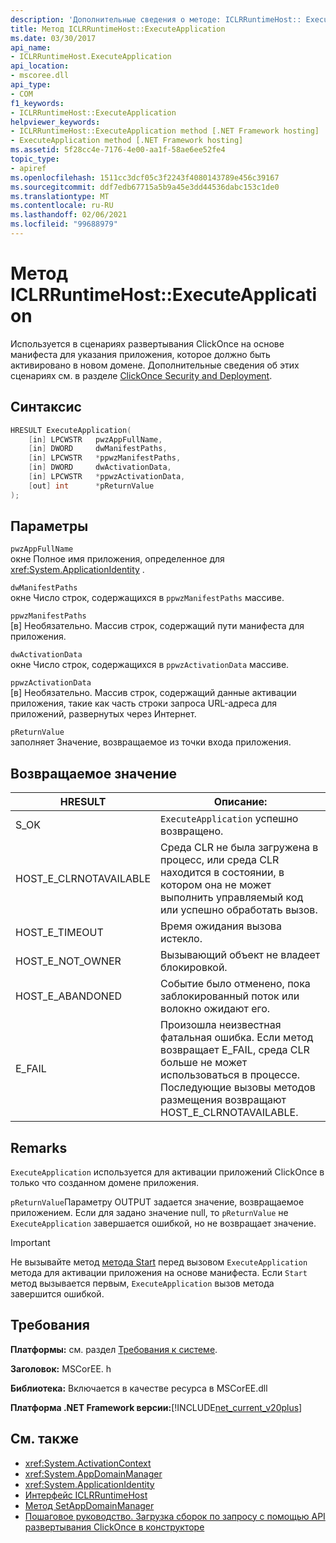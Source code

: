 ```yaml
---
description: 'Дополнительные сведения о методе: ICLRRuntimeHost:: ExecuteApplication'
title: Метод ICLRRuntimeHost::ExecuteApplication
ms.date: 03/30/2017
api_name:
- ICLRRuntimeHost.ExecuteApplication
api_location:
- mscoree.dll
api_type:
- COM
f1_keywords:
- ICLRRuntimeHost::ExecuteApplication
helpviewer_keywords:
- ICLRRuntimeHost::ExecuteApplication method [.NET Framework hosting]
- ExecuteApplication method [.NET Framework hosting]
ms.assetid: 5f28cc4e-7176-4e00-aa1f-58ae6ee52fe4
topic_type:
- apiref
ms.openlocfilehash: 1511cc3dcf05c3f2243f4080143789e456c39167
ms.sourcegitcommit: ddf7edb67715a5b9a45e3dd44536dabc153c1de0
ms.translationtype: MT
ms.contentlocale: ru-RU
ms.lasthandoff: 02/06/2021
ms.locfileid: "99688979"
---
```

# <a name="iclrruntimehostexecuteapplication-method"></a>Метод ICLRRuntimeHost::ExecuteApplication

Используется в сценариях развертывания ClickOnce на основе манифеста для указания приложения, которое должно быть активировано в новом домене. Дополнительные сведения об этих сценариях см. в разделе [ClickOnce Security and Deployment](/visualstudio/deployment/clickonce-security-and-deployment).  
  
## <a name="syntax"></a>Синтаксис  
  
```cpp  
HRESULT ExecuteApplication(  
    [in] LPCWSTR   pwzAppFullName,  
    [in] DWORD     dwManifestPaths,  
    [in] LPCWSTR   *ppwzManifestPaths,  
    [in] DWORD     dwActivationData,  
    [in] LPCWSTR   *ppwzActivationData,  
    [out] int      *pReturnValue  
);  
```  
  
## <a name="parameters"></a>Параметры  

 `pwzAppFullName`  
 окне Полное имя приложения, определенное для <xref:System.ApplicationIdentity> .  
  
 `dwManifestPaths`  
 окне Число строк, содержащихся в `ppwzManifestPaths` массиве.  
  
 `ppwzManifestPaths`  
 [в] Необязательно. Массив строк, содержащий пути манифеста для приложения.  
  
 `dwActivationData`  
 окне Число строк, содержащихся в `ppwzActivationData` массиве.  
  
 `ppwzActivationData`  
 [в] Необязательно. Массив строк, содержащий данные активации приложения, такие как часть строки запроса URL-адреса для приложений, развернутых через Интернет.  
  
 `pReturnValue`  
 заполняет Значение, возвращаемое из точки входа приложения.  
  
## <a name="return-value"></a>Возвращаемое значение  
  
|HRESULT|Описание:|  
|-------------|-----------------|  
|S_OK|`ExecuteApplication` успешно возвращено.|  
|HOST_E_CLRNOTAVAILABLE|Среда CLR не была загружена в процесс, или среда CLR находится в состоянии, в котором она не может выполнить управляемый код или успешно обработать вызов.|  
|HOST_E_TIMEOUT|Время ожидания вызова истекло.|  
|HOST_E_NOT_OWNER|Вызывающий объект не владеет блокировкой.|  
|HOST_E_ABANDONED|Событие было отменено, пока заблокированный поток или волокно ожидают его.|  
|E_FAIL|Произошла неизвестная фатальная ошибка. Если метод возвращает E_FAIL, среда CLR больше не может использоваться в процессе. Последующие вызовы методов размещения возвращают HOST_E_CLRNOTAVAILABLE.|  
  
## <a name="remarks"></a>Remarks  

 `ExecuteApplication` используется для активации приложений ClickOnce в только что созданном домене приложения.  
  
 `pReturnValue`Параметру OUTPUT задается значение, возвращаемое приложением. Если для задано значение null, то `pReturnValue` не `ExecuteApplication` завершается ошибкой, но не возвращает значение.  
  
> [!IMPORTANT]
> Не вызывайте метод [метода Start](iclrruntimehost-start-method.md) перед вызовом `ExecuteApplication` метода для активации приложения на основе манифеста. Если `Start` метод вызывается первым, `ExecuteApplication` вызов метода завершится ошибкой.  
  
## <a name="requirements"></a>Требования  

 **Платформы:** см. раздел [Требования к системе](../../get-started/system-requirements.md).  
  
 **Заголовок:** MSCorEE. h  
  
 **Библиотека:** Включается в качестве ресурса в MSCorEE.dll  
  
 **Платформа .NET Framework версии:**[!INCLUDE[net_current_v20plus](../../../../includes/net-current-v20plus-md.md)]  
  
## <a name="see-also"></a>См. также

- <xref:System.ActivationContext>
- <xref:System.AppDomainManager>
- <xref:System.ApplicationIdentity>
- [Интерфейс ICLRRuntimeHost](iclrruntimehost-interface.md)
- [Метод SetAppDomainManager](ihostcontrol-setappdomainmanager-method.md)
- [Пошаговое руководство. Загрузка сборок по запросу с помощью API развертывания ClickOnce в конструкторе](/visualstudio/deployment/walkthrough-downloading-assemblies-on-demand-with-the-clickonce-deployment-api-using-the-designer)
